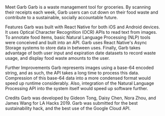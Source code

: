 Meet Garb
Garb is a waste management tool for groceries. By scanning their receipts each week, Garb users can cut down on their food waste and contribute to a sustainable, socially accountable future.

Features
Garb was built with React Native for both iOS and Android devices. It uses Optical Character Recognition (OCR) APIs to read text from images. To annotate food items, basic Natural Language Processing (NLP) tools were conceived and built into an API. Garb uses React Native's Async Storage systems to store data in between uses. Finally, Garb takes advantage of both user input and expiration date datasets to record waste usage, and display food waste amounts to the user.

Further Improvements
Garb represents images using a base-64 encoded string, and as such, the API takes a long time to process this data. Compression of this base-64 data into a more condensed format would speed up runtime considerably. Also, integration of the Natural Language Processing API into the system itself would speed up software further.

Credits
Garb was developed by Gideon Tong, Daisy Chen, Nora Zhou, and James Wang for LA Hacks 2019. Garb was submitted for the best sustainability hack, and the best use of the Google Cloud API.
